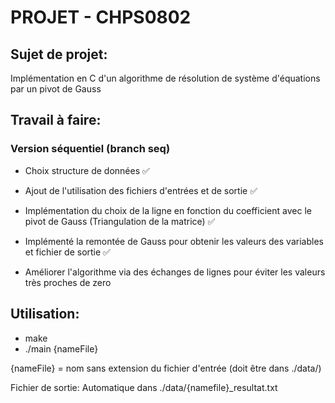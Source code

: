 # PROJET - CHPS0802
## Sujet de projet:
Implémentation en C d'un algorithme de résolution de système d'équations par un pivot de Gauss

## Travail à faire:
### Version séquentiel (branch seq)
- Choix structure de données ✅
- Ajout de l'utilisation des fichiers d'entrées et de sortie ✅
- Implémentation du choix de la ligne en fonction du coefficient avec le pivot de Gauss (Triangulation de la matrice) ✅
- Implémenté la remontée de Gauss pour obtenir les valeurs des variables et fichier de sortie ✅

- Améliorer l'algorithme via des échanges de lignes pour éviter les valeurs très proches de zero


## Utilisation:
- make
- ./main {nameFile}

{nameFile} = nom sans extension du fichier d'entrée (doit être dans ./data/)

Fichier de sortie:
Automatique dans ./data/{namefile}_resultat.txt